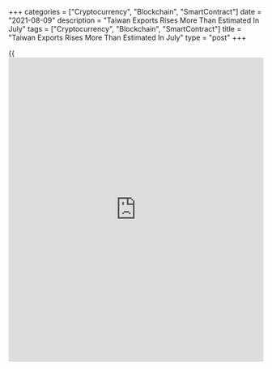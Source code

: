 +++
categories = ["Cryptocurrency", "Blockchain", "SmartContract"]
date = "2021-08-09"
description = "Taiwan Exports Rises More Than Estimated In July"
tags = ["Cryptocurrency", "Blockchain", "SmartContract"]
title = "Taiwan Exports Rises More Than Estimated In July"
type = "post"
+++

{{<iframe id="large-banner" src="https://www.bounty.group/#slide=5.0" width="100%" height="600" scrolling="no" style="border: 0px solid rgb(216, 221, 230); border-radius: 3px;">}}

Taiwan's exports rose more than expected in July, figures from the
Ministry of Finance revealed on Monday.

Exports increased 34.7 percent year-on-year in July, after a 35.1
percent rise in June. Economists had forecast shipment to grow 29.5
percent.

Exports of parts of electronic product, information, communication and
audio-video products, base metals and articles of base metal, plastics
and rubber and articles thereof, and machinery increased in July.

Imports advanced to 41.0 percent annually in July, following a 42.3
percent rise in the previous month, while the rate was expected to slow
to 35.0 percent.

The trade surplus totaled $5.901 billion in July, which was below the
expected level of $5.18 billion.

For comments and feedback [contact](https://www.playgroundfx.com/contact/): editorial@rtt[news](https://www.letsplayfx.com/blog/forex-news-website/).com

[Economic News][1]

 **What parts of the world are seeing the best (and worst) economic
performances lately? Click[here][2] to check out our [Econ Scorecard][2]
and find out! See up-to-the-moment [ranking](https://www.playgroundfx.com/blog/crypto-exchange-ranking/)s for the best and worst
performers in [GDP][3], [unemployment rate][4], [inflation][5] and much
more.**

   1. www.rtt[news](https://www.letsplayfx.com/blog/forex-news-website/).com/Content/EconomicNews.aspx
   2. www.rtt[news](https://www.letsplayfx.com/blog/forex-news-website/).com/economic-scorecard/world-rank/industrial-production/highest-performance.aspx
   3. www.rtt[news](https://www.letsplayfx.com/blog/forex-news-website/).com/economic-scorecard/world-rank/GDP/highest-performance.aspx
   4. www.rtt[news](https://www.letsplayfx.com/blog/forex-news-website/).com/economic-scorecard/world-rank/unemployment-rate/lowest-performance.aspx
   5. www.rtt[news](https://www.letsplayfx.com/blog/forex-news-website/).com/economic-scorecard/world-rank/CPI/highest-performance.aspx